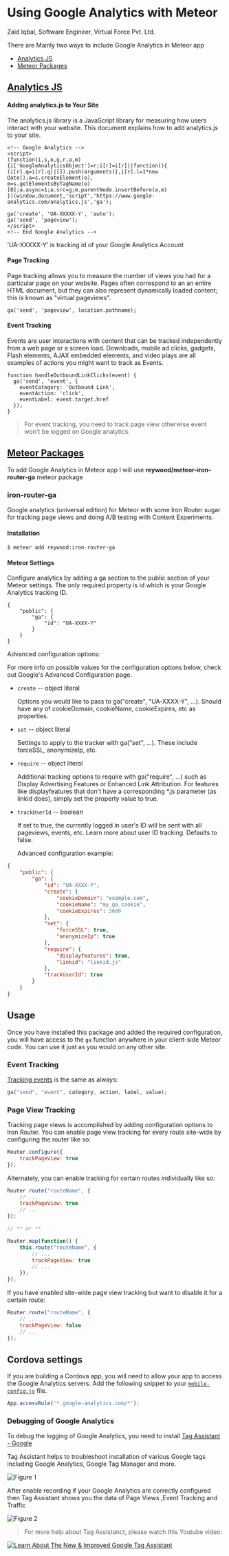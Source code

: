 # Using Google Analytics with Meteor
Zaid Iqbal, Software Engineer, Virtual Force Pvt. Ltd.

There are Mainly two ways to include Google Analytics in Meteor app 
* [Analytics JS](https://developers.google.com/analytics/devguides/collection/analyticsjs/)
* [Meteor Packages](https://atmospherejs.com/)

## [Analytics JS](https://developers.google.com/analytics/devguides/collection/analyticsjs/)

#### Adding analytics.js to Your Site

The analytics.js library is a JavaScript library for measuring how users interact with your website. This document explains how to add analytics.js to your site.

```
<!-- Google Analytics -->
<script>
(function(i,s,o,g,r,a,m){i['GoogleAnalyticsObject']=r;i[r]=i[r]||function(){
(i[r].q=i[r].q||[]).push(arguments)},i[r].l=1*new Date();a=s.createElement(o),
m=s.getElementsByTagName(o)[0];a.async=1;a.src=g;m.parentNode.insertBefore(a,m)
})(window,document,'script','https://www.google-analytics.com/analytics.js','ga');

ga('create', 'UA-XXXXX-Y', 'auto');
ga('send', 'pageview');
</script>
<!-- End Google Analytics -->
```

'UA-XXXXX-Y' is tracking id of your Google Analytics Account

#### Page Tracking

Page tracking allows you to measure the number of views you had for a particular page on your website. Pages often correspond to an an entire HTML document, but they can also represent dynamically loaded content; this is known as "virtual pageviews".

```
ga('send', 'pageview', location.pathname);
```

#### Event Tracking

Events are user interactions with content that can be tracked independently from a web page or a screen load. Downloads, mobile ad clicks, gadgets, Flash elements, AJAX embedded elements, and video plays are all examples of actions you might want to track as Events.

```
function handleOutboundLinkClicks(event) {
  ga('send', 'event', {
    eventCategory: 'Outbound Link',
    eventAction: 'click',
    eventLabel: event.target.href
  });
}
```

> For event tracking, you need to track page view otherwise event won't be logged on Google analytics.

## [Meteor Packages](https://atmospherejs.com/)

To add Google Analytics in Meteor app I will use __reywood/meteor-iron-router-ga__ meteor package 

### iron-router-ga

Google analytics (universal edition) for Meteor with some Iron Router sugar for tracking page views and doing A/B testing with Content Experiments.

#### Installation

```
$ meteor add reywood:iron-router-ga
```

#### Meteor Settings

Configure analytics by adding a ga section to the public section of your Meteor settings. The only required property is id which is your Google Analytics tracking ID.

```
{
    "public": {
        "ga": {
            "id": "UA-XXXX-Y"
        }
    }
}
```

Advanced configuration options:

For more info on possible values for the configuration options below, check out Google's Advanced Configuration page.

* `create` -- object literal

  Options you would like to pass to ga("create", "UA-XXXX-Y", ...). Should have any of cookieDomain, cookieName, cookieExpires, etc as properties.

* `set` -- object literal

  Settings to apply to the tracker with ga("set", ...). These include forceSSL, anonymizeIp, etc.

* `require` -- object literal

  Additional tracking options to require with ga("require", ...) such as Display Advertising Features or Enhanced Link Attribution. For features like displayfeatures that don't have a corresponding *.js parameter (as linkid does), simply set the property value to true.

* `trackUserId` -- boolean

  If set to true, the currently logged in user's ID will be sent with all pageviews, events, etc. Learn more about user ID tracking. Defaults to false.
  
  Advanced configuration example:

```json
{
    "public": {
        "ga": {
            "id": "UA-XXXX-Y",
            "create": {
                "cookieDomain": "example.com",
                "cookieName": "my_ga_cookie",
                "cookieExpires": 3600
            },
            "set": {
                "forceSSL": true,
                "anonymizeIp": true
            },
            "require": {
                "displayfeatures": true,
                "linkid": "linkid.js"
            },
            "trackUserId": true
        }
    }
}
```


## Usage

Once you have installed this package and added the required configuration, you will have access to the `ga` function anywhere in your client-side Meteor code. You can use it just as you would on any other site.

### Event Tracking

[Tracking events](https://developers.google.com/analytics/devguides/collection/analyticsjs/events) is the same as always:

```javascript
ga("send", "event", category, action, label, value);
```

### Page View Tracking

Tracking page views is accomplished by adding configuration options to Iron Router. You can enable page view tracking for every route site-wide by configuring the router like so:

```javascript
Router.configure({
    trackPageView: true
});
```

Alternately, you can enable tracking for certain routes individually like so:

```javascript
Router.route("routeName", {
    // ...
    trackPageView: true
    // ...
});

// ** or **

Router.map(function() {
    this.route("routeName", {
        // ...
        trackPageView: true
        // ...
    });
});
```

If you have enabled site-wide page view tracking but want to disable it for a certain route:

```javascript
Router.route("routeName", {
    // ...
    trackPageView: false
    // ...
});
```

## Cordova settings

If you are building a Cordova app, you will need to allow your app to access the Google Analytics servers. Add the following snippet to your [`mobile-config.js`](https://docs.meteor.com/#/full/mobileconfigjs) file.

```javascript
App.accessRule('*.google-analytics.com/*');
```

### Debugging of Google Analytics

To debug the logging of Google Analytics, you need to install [Tag Assistant - Google](https://chrome.google.com/webstore/detail/tag-assistant-by-google/kejbdjndbnbjgmefkgdddjlbokphdefk?hl=en) 

Tag Assistant helps to troubleshoot installation of various Google tags including Google Analytics, Google Tag Manager and more.

![Figure 1](https://github.com/virtualforce/Using-Google-Analytics-with-Meteor/blob/master/Google%20Analytics.png "Figure 1")

After enable recording if your Google Analytics are correctly configured then Tag Assistant shows you the data of Page Views ,Event Tracking and Traffic 

![Figure 2](https://github.com/virtualforce/Using-Google-Analytics-with-Meteor/blob/master/Google-Analytics-2.png "Figure 2")

> For more help about Tag Assistanct, please watch this Youtube video:

[![Learn About The New & Improved Google Tag Assistant](http://img.youtube.com/vi/4AqanTBA9X4/0.jpg)](https://www.youtube.com/watch?v=4AqanTBA9X4)
